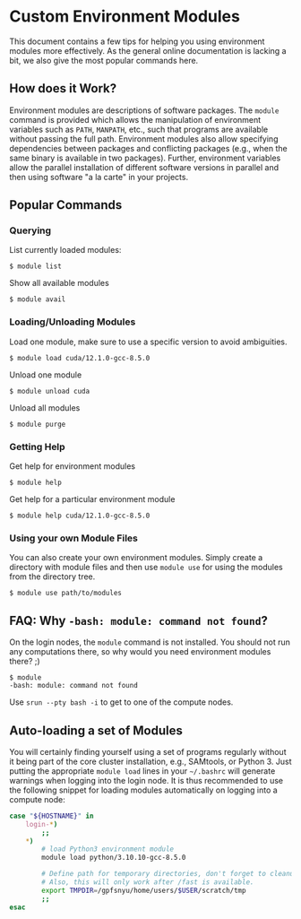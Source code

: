 # Custom Environment Modules

This document contains a few tips for helping you using environment modules more effectively.
As the general online documentation is lacking a bit, we also give the most popular commands here.

## How does it Work?

Environment modules are descriptions of software packages.
The `module` command is provided which allows the manipulation of environment variables such as `PATH`, `MANPATH`, etc., such that programs are available without passing the full path.
Environment modules also allow specifying dependencies between packages and conflicting packages (e.g., when the same binary is available in two packages).
Further, environment variables allow the parallel installation of different software versions in parallel and then using software "a la carte" in your projects.

## Popular Commands

### Querying

List currently loaded modules:

```terminal
$ module list
```

Show all available modules

```terminal
$ module avail
```

### Loading/Unloading Modules

Load one module, make sure to use a specific version to avoid ambiguities.

```terminal
$ module load cuda/12.1.0-gcc-8.5.0
```

Unload one module

```terminal
$ module unload cuda
```

Unload all modules

```terminal
$ module purge
```

### Getting Help

Get help for environment modules

```terminal
$ module help
```

Get help for a particular environment module

```terminal
$ module help cuda/12.1.0-gcc-8.5.0
```

### Using your own Module Files

You can also create your own environment modules.
Simply create a directory with module files and then use `module use` for using the modules from the directory tree.

```terminal
$ module use path/to/modules
```

## FAQ: Why `-bash: module: command not found`?

On the login nodes, the `module` command is not installed.
You should not run any computations there, so why would you need environment modules there? ;)

```terminal
$ module
-bash: module: command not found
```

Use `srun --pty bash -i` to get to one of the compute nodes.

## Auto-loading a set of Modules

You will certainly finding yourself using a set of programs regularly without it being part of the core cluster installation, e.g., SAMtools, or Python 3.
Just putting the appropriate `module load` lines in your `~/.bashrc` will generate warnings when logging into the login node.
It is thus recommended to use the following snippet for loading modules automatically on logging into a compute node:

```bash
case "${HOSTNAME}" in
    login-*)
        ;;
    *)
        # load Python3 environment module
        module load python/3.10.10-gcc-8.5.0

        # Define path for temporary directories, don't forget to cleanup!
        # Also, this will only work after /fast is available.
        export TMPDIR=/gpfsnyu/home/users/$USER/scratch/tmp
        ;;
esac
```
